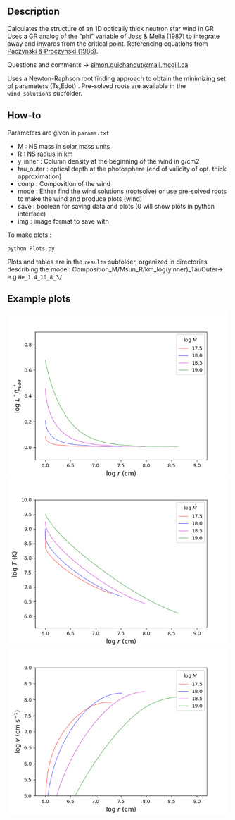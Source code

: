 ## Description

Calculates the structure of an 1D optically thick neutron star wind in GR 
Uses a GR analog of the "phi" variable of [Joss & Melia (1987)](http://adsabs.harvard.edu/abs/1987ApJ...312..700J) to integrate away and inwards from the critical point.
Referencing equations from [Paczynski & Proczynski (1986)](http://adsabs.harvard.edu/abs/1986ApJ...302..519P).

Questions and comments -> simon.guichandut@mail.mcgill.ca

Uses a Newton-Raphson root finding approach to obtain the minimizing set of parameters (Ts,Edot) .  Pre-solved roots are available in the `wind_solutions` subfolder.


## How-to

Parameters are given in `params.txt`
* M : NS mass in solar mass units                                                             
* R : NS radius in km                                                                                        
* y_inner : Column density at the beginning of the wind in g/cm2 
* tau_outer : optical depth at the photosphere (end of validity of opt. thick approximation)
* comp : Composition of the wind
* mode : Either find the wind solutions (rootsolve) or use pre-solved roots to make the wind and produce plots (wind)
* save : boolean for saving data and plots (0 will show plots in python interface)
* img : image format to save with



To make plots :

    python Plots.py

Plots and tables are in the `results` subfolder, organized in directories describing the model:
Composition_M/Msun_R/km_log(yinner)_TauOuter-> e.g `He_1.4_10_8_3/`

## Example plots

![](/results/He_1.4_10_3_4/plots/Luminosity.png)
![](/results/He_1.4_10_3_4/plots/Temperature1.png)
![](/results/He_1.4_10_3_4/plots/Velocity.png)
